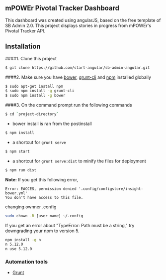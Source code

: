 ## mPOWEr Pivotal Tracker Dashboard

This dashboard was created using angularJS, based on the free template of SB Admin 2.0.
This project displays stories in progress from mPOWEr's Pivotal Tracker API.

## Installation
####1. Clone this project

```sh
$ git clone https://github.com/start-angular/sb-admin-angular.git
```

####2.  Make sure you have [bower](http://bower.io/), [grunt-cli](https://www.npmjs.com/package/grunt-cli) and  [npm](https://www.npmjs.org/) installed globally
 
 
```sh
$ sudo apt-get install npm
$ sudo npm install -g grunt-cli
$ sudo npm install -g bower
```
####3. On the command prompt run the following commands

```sh
$ cd `project-directory`
```
- bower install is ran from the postinstall
```sh
$ npm install 
```
- a shortcut for `grunt serve`
```sh
$ npm start
```
- a shortcut for `grunt serve:dist` to minify the files for deployment
```sh
$ npm run dist 
```


**Note:**
If you get this following error, 
```text
Error: EACCES, permission denied '.config/configstore/insight-bower.yml'
You don't have access to this file.
```
changing ownner .config

```sh
sudo chown -R [user name] ~/.config
```

If you get an error about "TypeError: Path must be a string," try downgrading 
your npm to version 5.
```sh
npm install -g n
n 5.12.0
n use 5.12.0
```


### Automation tools

- [Grunt](http://gruntjs.com/)
